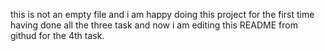 this is not an empty file and i am happy doing this project for the first time
having done all the three task and now i am editing this README from githud for the 4th task.
